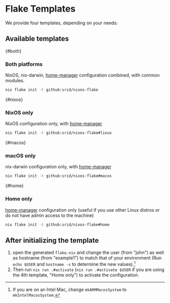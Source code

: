 # Flake Templates

We provide four templates, depending on your needs:

## Available templates

{#both}
### Both platforms

NixOS, nix-darwin, [home-manager] configuration combined, with common modules.

```bash
nix flake init -t github:srid/nixos-flake
```

{#nixos}
### NixOS only

NixOS configuration only, with [home-manager]

```sh
nix flake init -t github:srid/nixos-flake#linux
```

{#macos}
### macOS only

nix-darwin configuration only, with [home-manager]

```sh
nix flake init -t github:srid/nixos-flake#macos
```

{#home}
### Home only

[home-manager] configuration only (useful if you use other Linux distros or do not have admin access to the machine)

```bash
nix flake init -t github:srid/nixos-flake#home
```

## After initializing the template

1. open the generated `flake.nix` and change the user (from "john") as well as hostname (from "example1") to match that of your environment (Run `echo $USER` and `hostname -s` to determine the new values).[^intel] 
2. Then run `nix run .#activate` (`nix run .#activate $USER` if you are using the 4th template, "Home only") to activate the configuration.

[^intel]: If you are on an Intel Mac, change `mkARMMacosSystem` to `mkIntelMacosSystem`.

[home-manager]: https://github.com/nix-community/home-manager